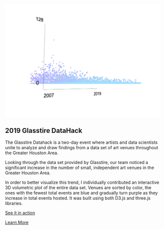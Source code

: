  ![](https://github.com/ronal-infante/2019-Glasstire-DataHack/blob/master/datahack.png)

 ## 2019 Glasstire DataHack

The Glasstire Datahack is a two-day event where artists and data scientists unite to analyze and draw findings from a data set of art venues throughout the Greater Houston Area.

Looking through the data set provided by Glasstire, our team noticed a significant increase in the number of small, independent art venues in the Greater Houston Area.

In order to better visualize this trend, I individually contributed an interactive 3D volumetric plot of the entire data set. Venues are sorted by color, the ones with the fewest total events are blue and gradually turn purple as they increase in total events hosted. It was built using both D3.js and three.js libraries.

[See it in action](https://ronal-infante.github.io/2019-Glasstire-DataHack/)

[Learn More](http://ronalinfante.com/glasstire-data-hack)
